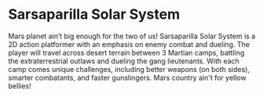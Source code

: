 # Sarsaparilla Solar System
Mars planet ain’t big enough for the two of us! Sarsaparilla Solar System is a 2D action platformer with an emphasis on enemy combat and dueling. The player will travel across desert terrain between 3 Martian camps, battling the extraterrestrial outlaws and dueling the gang lieutenants. With each camp comes unique challenges, including better weapons (on both sides), smarter combatants, and faster gunslingers. Mars country ain't for yellow bellies! 
